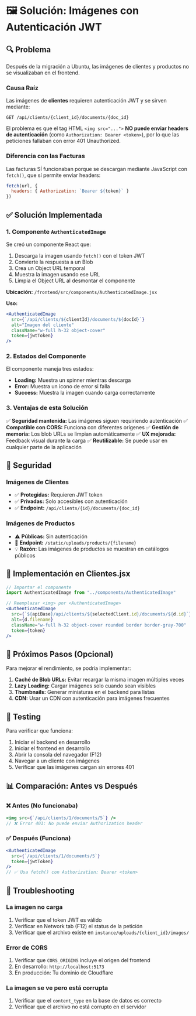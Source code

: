# 🖼️ Solución: Imágenes con Autenticación JWT

## 🔍 Problema

Después de la migración a Ubuntu, las imágenes de clientes y productos no se visualizaban en el frontend.

### Causa Raíz

Las imágenes de **clientes** requieren autenticación JWT y se sirven mediante:
```
GET /api/clients/{client_id}/documents/{doc_id}
```

El problema es que el tag HTML `<img src="...">` **NO puede enviar headers de autenticación** (como `Authorization: Bearer <token>`), por lo que las peticiones fallaban con error 401 Unauthorized.

### Diferencia con las Facturas

Las facturas SÍ funcionaban porque se descargan mediante JavaScript con `fetch()`, que sí permite enviar headers:

```javascript
fetch(url, {
  headers: { Authorization: `Bearer ${token}` }
})
```

## ✅ Solución Implementada

### 1. Componente `AuthenticatedImage`

Se creó un componente React que:
1. Descarga la imagen usando `fetch()` con el token JWT
2. Convierte la respuesta a un Blob
3. Crea un Object URL temporal
4. Muestra la imagen usando ese URL
5. Limpia el Object URL al desmontar el componente

**Ubicación:** `/frontend/src/components/AuthenticatedImage.jsx`

**Uso:**
```jsx
<AuthenticatedImage 
  src={`/api/clients/${clientId}/documents/${docId}`}
  alt="Imagen del cliente"
  className="w-full h-32 object-cover"
  token={jwtToken}
/>
```

### 2. Estados del Componente

El componente maneja tres estados:
- **Loading:** Muestra un spinner mientras descarga
- **Error:** Muestra un icono de error si falla
- **Success:** Muestra la imagen cuando carga correctamente

### 3. Ventajas de esta Solución

✅ **Seguridad mantenida:** Las imágenes siguen requiriendo autenticación
✅ **Compatible con CORS:** Funciona con diferentes orígenes
✅ **Gestión de memoria:** Los blob URLs se limpian automáticamente
✅ **UX mejorada:** Feedback visual durante la carga
✅ **Reutilizable:** Se puede usar en cualquier parte de la aplicación

## 🔐 Seguridad

### Imágenes de Clientes
- ✅ **Protegidas:** Requieren JWT token
- ✅ **Privadas:** Solo accesibles con autenticación
- ✅ **Endpoint:** `/api/clients/{id}/documents/{doc_id}`

### Imágenes de Productos
- ⚠️ **Públicas:** Sin autenticación
- 📂 **Endpoint:** `/static/uploads/products/{filename}`
- 💡 **Razón:** Las imágenes de productos se muestran en catálogos públicos

## 📝 Implementación en Clientes.jsx

```jsx
// Importar el componente
import AuthenticatedImage from "../components/AuthenticatedImage"

// Reemplazar <img> por <AuthenticatedImage>
<AuthenticatedImage 
  src={`${apiBase}/api/clients/${selectedClient.id}/documents/${d.id}`}
  alt={d.filename}
  className="w-full h-32 object-cover rounded border border-gray-700"
  token={token}
/>
```

## 🚀 Próximos Pasos (Opcional)

Para mejorar el rendimiento, se podría implementar:

1. **Caché de Blob URLs:** Evitar recargar la misma imagen múltiples veces
2. **Lazy Loading:** Cargar imágenes solo cuando sean visibles
3. **Thumbnails:** Generar miniaturas en el backend para listas
4. **CDN:** Usar un CDN con autenticación para imágenes frecuentes

## 🧪 Testing

Para verificar que funciona:

1. Iniciar el backend en desarrollo
2. Iniciar el frontend en desarrollo  
3. Abrir la consola del navegador (F12)
4. Navegar a un cliente con imágenes
5. Verificar que las imágenes cargan sin errores 401

## 📊 Comparación: Antes vs Después

### ❌ Antes (No funcionaba)
```jsx
<img src={`/api/clients/1/documents/5`} />
// ❌ Error 401: No puede enviar Authorization header
```

### ✅ Después (Funciona)
```jsx
<AuthenticatedImage 
  src={`/api/clients/1/documents/5`}
  token={jwtToken}
/>
// ✅ Usa fetch() con Authorization: Bearer <token>
```

## 🔧 Troubleshooting

### La imagen no carga
1. Verificar que el token JWT es válido
2. Verificar en Network tab (F12) el status de la petición
3. Verificar que el archivo existe en `instance/uploads/{client_id}/images/`

### Error de CORS
1. Verificar que `CORS_ORIGINS` incluye el origen del frontend
2. En desarrollo: `http://localhost:5173`
3. En producción: Tu dominio de Cloudflare

### La imagen se ve pero está corrupta
1. Verificar que el `content_type` en la base de datos es correcto
2. Verificar que el archivo no está corrupto en el servidor
